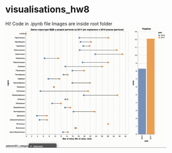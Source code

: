# visualisations_hw8

Hi! Code in .ipynb file Images are inside root folder
![new image](new.gif "New_visualisation")
